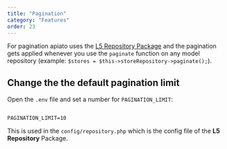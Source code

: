 ```yaml
---
title: "Pagination"
category: "Features"
order: 23
---
```


For pagination apiato uses the [L5 Repository Package](https://packagist.org/packages/prettus/l5-repository) and the 
pagination gets applied whenever you use the `paginate` function on any model repository 
(example: `$stores = $this->storeRepository->paginate();`).

## Change the the default pagination limit

Open the `.env` file and set a number for `PAGINATION_LIMIT`:

```env

PAGINATION_LIMIT=10

```

This is used in the `config/repository.php` which is the config file of the **L5 Repository** Package.
